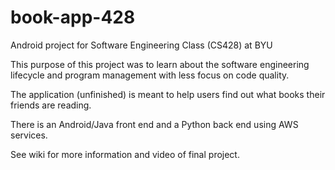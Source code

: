 # book-app-428

Android project for Software Engineering Class (CS428) at BYU

This purpose of this project was to learn about the software engineering lifecycle and program management with less focus on code quality.

The application (unfinished) is meant to help users find out what books their friends are reading.

There is an Android/Java front end and a Python back end using AWS services.

See wiki for more information and video of final project.

